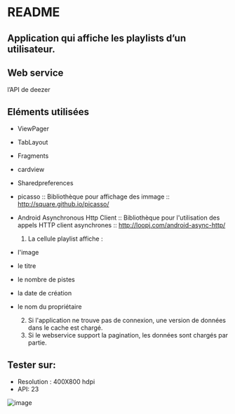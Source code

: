 # README #


## Application qui affiche les playlists d’un utilisateur. ##


## Web service ##
l’API de deezer 

## Eléments utilisées ##
* ViewPager
* TabLayout
* Fragments
* cardview
* Sharedpreferences
* picasso :: Bibliothèque pour affichage des immage :: http://square.github.io/picasso/
* Android Asynchronous Http Client :: Bibliothèque pour l'utilisation des appels HTTP client asynchrones :: http://loopj.com/android-async-http/


   1) La cellule playlist affiche : <br />

*  l'image
*  le titre 
*  le nombre de pistes
*  la date de création 
*  le nom du propriétaire

   2) Si l'application ne trouve pas de connexion, une version de données dans le cache est chargé.<br />
   3) Si le webservice support la pagination, les données sont chargés par partie. <br />



## Tester sur: ##

* Resolution : 400X800 hdpi
* API: 23

![image](https://cloud.githubusercontent.com/assets/25506346/22868877/d33b37c2-f19a-11e6-8796-4a043427273a.png)
